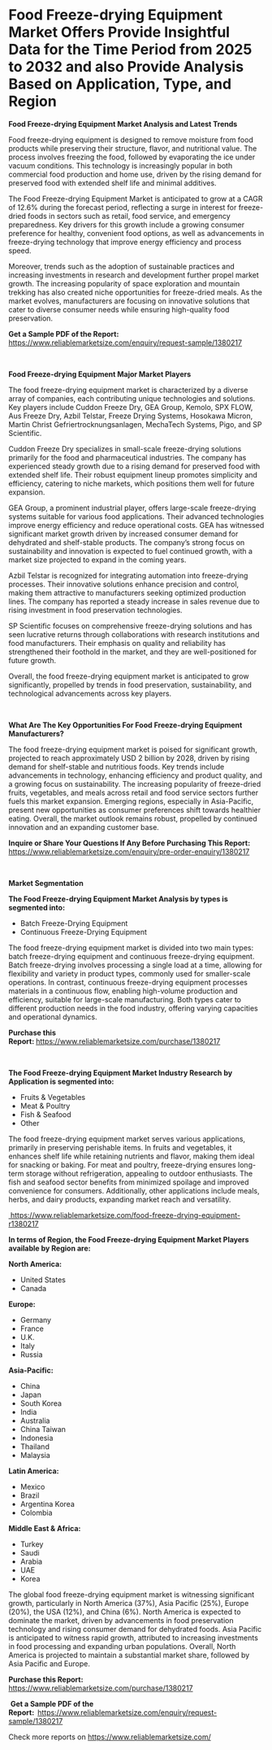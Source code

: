 <p><h1>Food Freeze-drying Equipment Market Offers Provide Insightful Data for the Time Period from 2025 to 2032 and also Provide Analysis Based on Application, Type, and Region</h1></p><p><strong>Food Freeze-drying Equipment Market Analysis and Latest Trends</strong></p>
<p><p>Food freeze-drying equipment is designed to remove moisture from food products while preserving their structure, flavor, and nutritional value. The process involves freezing the food, followed by evaporating the ice under vacuum conditions. This technology is increasingly popular in both commercial food production and home use, driven by the rising demand for preserved food with extended shelf life and minimal additives.</p><p>The Food Freeze-drying Equipment Market is anticipated to grow at a CAGR of 12.6% during the forecast period, reflecting a surge in interest for freeze-dried foods in sectors such as retail, food service, and emergency preparedness. Key drivers for this growth include a growing consumer preference for healthy, convenient food options, as well as advancements in freeze-drying technology that improve energy efficiency and process speed. </p><p>Moreover, trends such as the adoption of sustainable practices and increasing investments in research and development further propel market growth. The increasing popularity of space exploration and mountain trekking has also created niche opportunities for freeze-dried meals. As the market evolves, manufacturers are focusing on innovative solutions that cater to diverse consumer needs while ensuring high-quality food preservation.</p></p>
<p><strong>Get a Sample PDF of the Report:&nbsp;</strong> <a href="https://www.reliablemarketsize.com/enquiry/request-sample/1380217?utm_campaign=2747&utm_medium=2&utm_source=Github&utm_content=ia&utm_term=11042025&utm_id=food-freeze-drying-equipment">https://www.reliablemarketsize.com/enquiry/request-sample/1380217</a></p>
<p>&nbsp;</p>
<p><strong>Food Freeze-drying Equipment Major Market Players</strong></p>
<p><p>The food freeze-drying equipment market is characterized by a diverse array of companies, each contributing unique technologies and solutions. Key players include Cuddon Freeze Dry, GEA Group, Kemolo, SPX FLOW, Aus Freeze Dry, Azbil Telstar, Freeze Drying Systems, Hosokawa Micron, Martin Christ Gefriertrocknungsanlagen, MechaTech Systems, Pigo, and SP Scientific.</p><p>Cuddon Freeze Dry specializes in small-scale freeze-drying solutions primarily for the food and pharmaceutical industries. The company has experienced steady growth due to a rising demand for preserved food with extended shelf life. Their robust equipment lineup promotes simplicity and efficiency, catering to niche markets, which positions them well for future expansion.</p><p>GEA Group, a prominent industrial player, offers large-scale freeze-drying systems suitable for various food applications. Their advanced technologies improve energy efficiency and reduce operational costs. GEA has witnessed significant market growth driven by increased consumer demand for dehydrated and shelf-stable products. The company’s strong focus on sustainability and innovation is expected to fuel continued growth, with a market size projected to expand in the coming years.</p><p>Azbil Telstar is recognized for integrating automation into freeze-drying processes. Their innovative solutions enhance precision and control, making them attractive to manufacturers seeking optimized production lines. The company has reported a steady increase in sales revenue due to rising investment in food preservation technologies.</p><p>SP Scientific focuses on comprehensive freeze-drying solutions and has seen lucrative returns through collaborations with research institutions and food manufacturers. Their emphasis on quality and reliability has strengthened their foothold in the market, and they are well-positioned for future growth.</p><p>Overall, the food freeze-drying equipment market is anticipated to grow significantly, propelled by trends in food preservation, sustainability, and technological advancements across key players.</p></p>
<p>&nbsp;</p>
<p><strong>What Are The Key Opportunities For Food Freeze-drying Equipment Manufacturers?</strong></p>
<p><p>The food freeze-drying equipment market is poised for significant growth, projected to reach approximately USD 2 billion by 2028, driven by rising demand for shelf-stable and nutritious foods. Key trends include advancements in technology, enhancing efficiency and product quality, and a growing focus on sustainability. The increasing popularity of freeze-dried fruits, vegetables, and meals across retail and food service sectors further fuels this market expansion. Emerging regions, especially in Asia-Pacific, present new opportunities as consumer preferences shift towards healthier eating. Overall, the market outlook remains robust, propelled by continued innovation and an expanding customer base.</p></p>
<p><strong>Inquire or Share Your Questions If Any Before Purchasing This Report:</strong> <a href="https://www.reliablemarketsize.com/enquiry/pre-order-enquiry/1380217?utm_campaign=2747&utm_medium=2&utm_source=Github&utm_content=ia&utm_term=11042025&utm_id=food-freeze-drying-equipment">https://www.reliablemarketsize.com/enquiry/pre-order-enquiry/1380217</a></p>
<p>&nbsp;</p>
<p><strong>Market Segmentation</strong></p>
<p><strong>The Food Freeze-drying Equipment Market Analysis by types is segmented into:</strong></p>
<p><ul><li>Batch Freeze-Drying Equipment</li><li>Continuous Freeze-Drying Equipment</li></ul></p>
<p><p>The food freeze-drying equipment market is divided into two main types: batch freeze-drying equipment and continuous freeze-drying equipment. Batch freeze-drying involves processing a single load at a time, allowing for flexibility and variety in product types, commonly used for smaller-scale operations. In contrast, continuous freeze-drying equipment processes materials in a continuous flow, enabling high-volume production and efficiency, suitable for large-scale manufacturing. Both types cater to different production needs in the food industry, offering varying capacities and operational dynamics.</p></p>
<p><strong>Purchase this Report:&nbsp;</strong><a href="https://www.reliablemarketsize.com/purchase/1380217?utm_campaign=2747&utm_medium=2&utm_source=Github&utm_content=ia&utm_term=11042025&utm_id=food-freeze-drying-equipment">https://www.reliablemarketsize.com/purchase/1380217</a></p>
<p>&nbsp;</p>
<p><strong>The Food Freeze-drying Equipment Market Industry Research by Application is segmented into:</strong></p>
<p><ul><li>Fruits & Vegetables</li><li>Meat & Poultry</li><li>Fish & Seafood</li><li>Other</li></ul></p>
<p><p>The food freeze-drying equipment market serves various applications, primarily in preserving perishable items. In fruits and vegetables, it enhances shelf life while retaining nutrients and flavor, making them ideal for snacking or baking. For meat and poultry, freeze-drying ensures long-term storage without refrigeration, appealing to outdoor enthusiasts. The fish and seafood sector benefits from minimized spoilage and improved convenience for consumers. Additionally, other applications include meals, herbs, and dairy products, expanding market reach and versatility.</p></p>
<p><a href="https://www.reliablemarketsize.com/food-freeze-drying-equipment-r1380217?utm_campaign=2747&utm_medium=2&utm_source=Github&utm_content=ia&utm_term=11042025&utm_id=food-freeze-drying-equipment">&nbsp;https://www.reliablemarketsize.com/food-freeze-drying-equipment-r1380217</a></p>
<p><strong>In terms of Region, the Food Freeze-drying Equipment Market Players available by Region are:</strong></p>
<p>
    <p> <strong> North America: </strong>
        <ul>
            <li>United States</li>
            <li>Canada</li>
        </ul>
        </p> 
    <p> <strong> Europe: </strong>
        <ul>
            <li>Germany</li>
            <li>France</li>
            <li>U.K.</li>
            <li>Italy</li>
            <li>Russia</li>
        </ul>
        </p> 
    <p> <strong> Asia-Pacific: </strong>
        <ul>
            <li>China</li>
            <li>Japan</li>
            <li>South Korea</li>
            <li>India</li>
            <li>Australia</li>
            <li>China Taiwan</li>
            <li>Indonesia</li>
            <li>Thailand</li>
            <li>Malaysia</li>
        </ul>
        </p> 
    <p> <strong> Latin America: </strong>
        <ul>
            <li>Mexico</li>
            <li>Brazil</li>
            <li>Argentina Korea</li>
            <li>Colombia</li>
        </ul>
        </p> 
    <p> <strong> Middle East & Africa: </strong>
        <ul>
            <li>Turkey</li>
            <li>Saudi</li>
            <li>Arabia</li>
            <li>UAE</li>
            <li>Korea</li>
        </ul>
    </p>
    </p>
<p><p>The global food freeze-drying equipment market is witnessing significant growth, particularly in North America (37%), Asia Pacific (25%), Europe (20%), the USA (12%), and China (6%). North America is expected to dominate the market, driven by advancements in food preservation technology and rising consumer demand for dehydrated foods. Asia Pacific is anticipated to witness rapid growth, attributed to increasing investments in food processing and expanding urban populations. Overall, North America is projected to maintain a substantial market share, followed by Asia Pacific and Europe.</p></p>
<p><strong>Purchase this Report: </strong><a href="https://www.reliablemarketsize.com/purchase/1380217?utm_campaign=2747&utm_medium=2&utm_source=Github&utm_content=ia&utm_term=11042025&utm_id=food-freeze-drying-equipment">https://www.reliablemarketsize.com/purchase/1380217</a></p>
<p>&nbsp;<strong>Get a Sample PDF of the Report:&nbsp;&nbsp;</strong><a href="https://www.reliablemarketsize.com/enquiry/request-sample/1380217?utm_campaign=2747&utm_medium=2&utm_source=Github&utm_content=ia&utm_term=11042025&utm_id=food-freeze-drying-equipment">https://www.reliablemarketsize.com/enquiry/request-sample/1380217</a></p>
<p><strong></strong></p>
<p>Check more reports on <a href="https://www.reliablemarketsize.com/?utm_campaign=2747&utm_medium=2&utm_source=Github&utm_content=ia&utm_term=11042025&utm_id=food-freeze-drying-equipment">https://www.reliablemarketsize.com/</a></p>